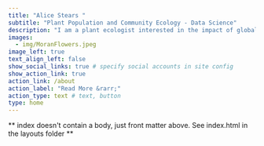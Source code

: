 ```yaml
---
title: "Alice Stears "
subtitle: "Plant Population and Community Ecology - Data Science"
description: "I am a plant ecologist interested in the impact of global change on the ecological processes that shape plant populations and communities. <p> I am currently a Postdoctoral researcher at the University of Wyoming as part of the [Weiss-Lehman lab group](https://weisslehmanlab.weebly.com/) and the [Modelscape consortium](https://microcollaborative.atlassian.net/wiki/spaces/MP/overview). "
images:
  - img/MoranFlowers.jpeg
image_left: true
text_align_left: false
show_social_links: true # specify social accounts in site config
show_action_link: true
action_link: /about
action_label: "Read More &rarr;"
action_type: text # text, button
type: home
---
```


** index doesn't contain a body, just front matter above.
See index.html in the layouts folder **

